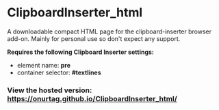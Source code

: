 # ClipboardInserter_html

A downloadable compact HTML page for the clipboard-inserter browser add-on. Mainly for personal use so don't expect any support.  

**Requires the following Clipboard Inserter settings:**  
- element name: **pre**
- container selector: **#textlines**


### View the hosted version: **https://onurtag.github.io/ClipboardInserter_html/**  
